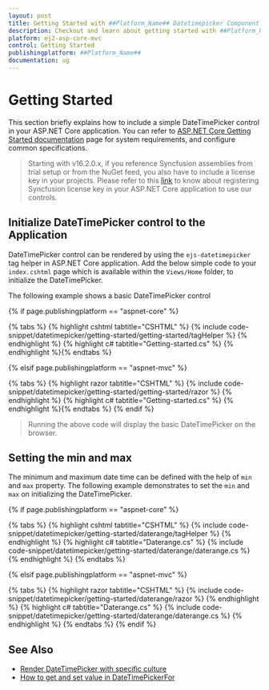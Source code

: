 ```yaml
---
layout: post
title: Getting Started with ##Platform_Name## Datetimepicker Component
description: Checkout and learn about getting started with ##Platform_Name## Datetimepicker component of Syncfusion, and more details.
platform: ej2-asp-core-mvc
control: Getting Started
publishingplatform: ##Platform_Name##
documentation: ug
---
```



# Getting Started

This section briefly explains how to include a simple DateTimePicker control in your ASP.NET Core application. You can refer to [ASP.NET Core Getting Started documentation](../../getting-started/) page for system requirements, and configure common specifications.

> Starting with v16.2.0.x, if you reference Syncfusion assemblies from trial setup or from the NuGet feed, you also have to include a license key in your projects. Please refer to this [link](https://help.syncfusion.com/common/essential-studio/licensing/license-key#aspnet-core) to know about registering Syncfusion license key in your ASP.NET Core application to use our controls.

## Initialize DateTimePicker control to the Application

DateTimePicker control can be rendered by using the `ejs-datetimepicker` tag helper in ASP.NET Core application. Add the below simple code to your `index.cshtml` page which is available within the `Views/Home` folder, to initialize the DateTimePicker.

The following example shows a basic DateTimePicker control

{% if page.publishingplatform == "aspnet-core" %}

{% tabs %}
{% highlight cshtml tabtitle="CSHTML" %}
{% include code-snippet/datetimepicker/getting-started/getting-started/tagHelper %}
{% endhighlight %}
{% highlight c# tabtitle="Getting-started.cs" %}
{% endhighlight %}{% endtabs %}

{% elsif page.publishingplatform == "aspnet-mvc" %}

{% tabs %}
{% highlight razor tabtitle="CSHTML" %}
{% include code-snippet/datetimepicker/getting-started/getting-started/razor %}
{% endhighlight %}
{% highlight c# tabtitle="Getting-started.cs" %}
{% endhighlight %}{% endtabs %}
{% endif %}



> Running the above code will display the basic DateTimePicker on the browser.

## Setting the min and max

The minimum and maximum date time can be defined with the help of `min` and `max` property.
The following example demonstrates to set the `min` and `max` on initializing the
DateTimePicker.

{% if page.publishingplatform == "aspnet-core" %}

{% tabs %}
{% highlight cshtml tabtitle="CSHTML" %}
{% include code-snippet/datetimepicker/getting-started/daterange/tagHelper %}
{% endhighlight %}
{% highlight c# tabtitle="Daterange.cs" %}
{% include code-snippet/datetimepicker/getting-started/daterange/daterange.cs %}
{% endhighlight %}
{% endtabs %}

{% elsif page.publishingplatform == "aspnet-mvc" %}

{% tabs %}
{% highlight razor tabtitle="CSHTML" %}
{% include code-snippet/datetimepicker/getting-started/daterange/razor %}
{% endhighlight %}
{% highlight c# tabtitle="Daterange.cs" %}
{% include code-snippet/datetimepicker/getting-started/daterange/daterange.cs %}
{% endhighlight %}
{% endtabs %}
{% endif %}



## See Also

* [Render DateTimePicker with specific culture](./globalization)
* [How to get and set value in DateTimePickerFor](./how-to/datetimepicker-for-core)
